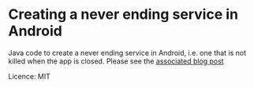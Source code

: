 # Creating a never ending service in Android
Java code to create a never ending service in Android, i.e. one that is not killed when the app is closed. 
Please see the  [associated blog post](https://fabcirablog.weebly.com/blog/creating-a-never-ending-background-service-in-android-gt-7)


Licence: MIT
